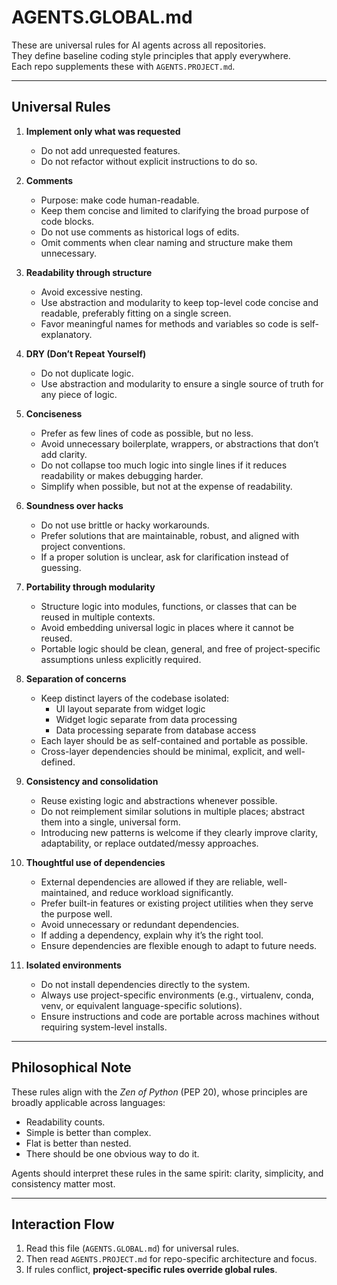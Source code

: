 # AGENTS.GLOBAL.md

These are universal rules for AI agents across all repositories.  
They define baseline coding style principles that apply everywhere.  
Each repo supplements these with `AGENTS.PROJECT.md`.

---

## Universal Rules

1. **Implement only what was requested**  
   - Do not add unrequested features.  
   - Do not refactor without explicit instructions to do so.  

2. **Comments**  
   - Purpose: make code human-readable.  
   - Keep them concise and limited to clarifying the broad purpose of code blocks.  
   - Do not use comments as historical logs of edits.  
   - Omit comments when clear naming and structure make them unnecessary.  

3. **Readability through structure**  
   - Avoid excessive nesting.  
   - Use abstraction and modularity to keep top-level code concise and readable, preferably fitting on a single screen.  
   - Favor meaningful names for methods and variables so code is self-explanatory.  

4. **DRY (Don’t Repeat Yourself)**  
   - Do not duplicate logic.  
   - Use abstraction and modularity to ensure a single source of truth for any piece of logic.  

5. **Conciseness**  
   - Prefer as few lines of code as possible, but no less.  
   - Avoid unnecessary boilerplate, wrappers, or abstractions that don’t add clarity.  
   - Do not collapse too much logic into single lines if it reduces readability or makes debugging harder.  
   - Simplify when possible, but not at the expense of readability.  

6. **Soundness over hacks**  
   - Do not use brittle or hacky workarounds.  
   - Prefer solutions that are maintainable, robust, and aligned with project conventions.  
   - If a proper solution is unclear, ask for clarification instead of guessing.  

7. **Portability through modularity**  
   - Structure logic into modules, functions, or classes that can be reused in multiple contexts.  
   - Avoid embedding universal logic in places where it cannot be reused.  
   - Portable logic should be clean, general, and free of project-specific assumptions unless explicitly required.  

8. **Separation of concerns**  
   - Keep distinct layers of the codebase isolated:  
     - UI layout separate from widget logic  
     - Widget logic separate from data processing  
     - Data processing separate from database access  
   - Each layer should be as self-contained and portable as possible.  
   - Cross-layer dependencies should be minimal, explicit, and well-defined.  

9. **Consistency and consolidation**  
   - Reuse existing logic and abstractions whenever possible.  
   - Do not reimplement similar solutions in multiple places; abstract them into a single, universal form.  
   - Introducing new patterns is welcome if they clearly improve clarity, adaptability, or replace outdated/messy approaches.  

10. **Thoughtful use of dependencies**  
    - External dependencies are allowed if they are reliable, well-maintained, and reduce workload significantly.  
    - Prefer built-in features or existing project utilities when they serve the purpose well.  
    - Avoid unnecessary or redundant dependencies.  
    - If adding a dependency, explain why it’s the right tool.  
    - Ensure dependencies are flexible enough to adapt to future needs.

11. **Isolated environments**  
    - Do not install dependencies directly to the system.  
    - Always use project-specific environments (e.g., virtualenv, conda, venv, or equivalent language-specific solutions).  
    - Ensure instructions and code are portable across machines without requiring system-level installs.  

---

## Philosophical Note
These rules align with the *Zen of Python* (PEP 20), whose principles are broadly applicable across languages:  
- Readability counts.  
- Simple is better than complex.  
- Flat is better than nested.  
- There should be one obvious way to do it.  

Agents should interpret these rules in the same spirit: clarity, simplicity, and consistency matter most.

---

## Interaction Flow
1. Read this file (`AGENTS.GLOBAL.md`) for universal rules.  
2. Then read `AGENTS.PROJECT.md` for repo-specific architecture and focus.  
3. If rules conflict, **project-specific rules override global rules**.  
